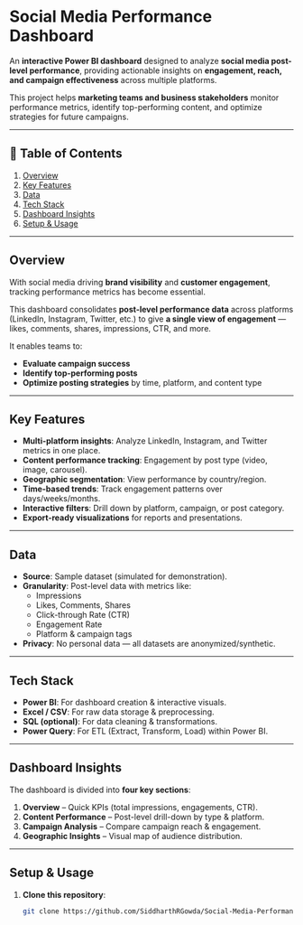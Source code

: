 # Social Media Performance Dashboard

An **interactive Power BI dashboard** designed to analyze **social media post-level performance**, providing actionable insights on **engagement, reach, and campaign effectiveness** across multiple platforms.  

This project helps **marketing teams and business stakeholders** monitor performance metrics, identify top-performing content, and optimize strategies for future campaigns.

---

## 📑 Table of Contents
1. [Overview](#overview)
2. [Key Features](#key-features)
3. [Data](#data)
4. [Tech Stack](#tech-stack)
5. [Dashboard Insights](#dashboard-insights)
6. [Setup & Usage](#setup--usage)
---

## Overview
With social media driving **brand visibility** and **customer engagement**, tracking performance metrics has become essential.  

This dashboard consolidates **post-level performance data** across platforms (LinkedIn, Instagram, Twitter, etc.) to give **a single view of engagement** — likes, comments, shares, impressions, CTR, and more.  

It enables teams to:
- **Evaluate campaign success**  
- **Identify top-performing posts**  
- **Optimize posting strategies** by time, platform, and content type  

---

## Key Features
- **Multi-platform insights**: Analyze LinkedIn, Instagram, and Twitter metrics in one place.  
- **Content performance tracking**: Engagement by post type (video, image, carousel).  
- **Geographic segmentation**: View performance by country/region.  
- **Time-based trends**: Track engagement patterns over days/weeks/months.  
- **Interactive filters**: Drill down by platform, campaign, or post category.  
- **Export-ready visualizations** for reports and presentations.  

---

## Data
- **Source**: Sample dataset (simulated for demonstration).  
- **Granularity**: Post-level data with metrics like:
  - Impressions  
  - Likes, Comments, Shares  
  - Click-through Rate (CTR)  
  - Engagement Rate  
  - Platform & campaign tags  
- **Privacy**: No personal data — all datasets are anonymized/synthetic.  

---

## Tech Stack
- **Power BI**: For dashboard creation & interactive visuals.  
- **Excel / CSV**: For raw data storage & preprocessing.  
- **SQL (optional)**: For data cleaning & transformations.  
- **Power Query**: For ETL (Extract, Transform, Load) within Power BI.  

---

## Dashboard Insights
The dashboard is divided into **four key sections**:
1. **Overview** – Quick KPIs (total impressions, engagements, CTR).  
2. **Content Performance** – Post-level drill-down by type & platform.  
3. **Campaign Analysis** – Compare campaign reach & engagement.  
4. **Geographic Insights** – Visual map of audience distribution.  

---

## Setup & Usage
1. **Clone this repository**:
   ```bash
   git clone https://github.com/SiddharthRGowda/Social-Media-Performance-Dashboard.git
